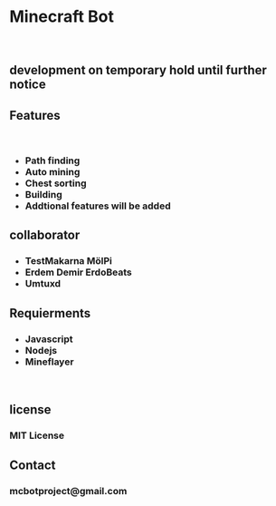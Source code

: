 <h1>Minecraft Bot</h1><br>
<h2>
development on temporary hold until further notice
</h2>
  <h2>Features</h2><br>
<h3>
<ul>
  <li>Path finding</li>
  <li>Auto mining</li>
  <li>Chest sorting</li>
  <li>Building</li>
  <li>Addtional features will be added</li>
</ul>
</h3>

<h2>collaborator</h2>
<h3>
<ul>
  <li>TestMakarna MölPi</li>
  <li>Erdem Demir ErdoBeats</li>
  <li>Umtuxd</li>
</ul>
</h3>
</h3>
<h2>Requierments</h2>
<h3>
<ul>
  <li>Javascript</li>
  <li>Nodejs</li>
  <li>Mineflayer</li>
</ul>
</h3>
<br>
<h2>license</h2>
<h3>MIT License</h3>
<h2>Contact</h2>
<h3>mcbotproject@gmail.com</h3>







